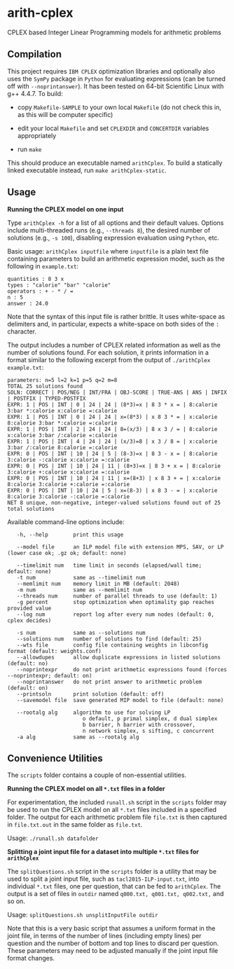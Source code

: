 # arith-cplex
CPLEX based Integer Linear Programming models for arithmetic problems

Compilation
-----------

This project requires `IBM CPLEX` optimization libraries and optionally also uses the `SymPy` package in `Python` for evaluating expressions (can be turned off with `--noprintanswer`). It has been tested on 64-bit Scientific Linux with g++ 4.4.7. To build:
 
* copy `Makefile-SAMPLE` to your own local `Makefile` (do not check this
  in, as this will be computer specific)

* edit your local `Makefile` and set `CPLEXDIR` and `CONCERTDIR` variables appropriately

* run `make`

This should produce an executable named `arithCplex`. To build a statically linked executable instead, run `make arithCplex-static`.


Usage
-----

**Running the CPLEX model on one input**

Type `arithCplex -h` for a list of all options and their default values. Options include multi-threaded runs (e.g., `--threads 8`), the desired number of solutions (e.g., `-s 100`), disabling expression evaluation using `Python`, etc.

Basic usage: `arithCplex inputfile` where `inputfile` is a plain text file containing parameters to build an arithmetic expression model, such as the following in `example.txt`:

```
quantities : 8 3 x
types : "calorie" "bar" "calorie"
operators : + - * / =
n : 5
answer : 24.0
```

Note that the syntax of this input file is rather brittle. It uses white-space as delimiters and, in particular, expects a white-space on both sides of the `:` character.

The output includes a number of CPLEX related information as well as the number of solutions found. For each solution, it prints information in a format similar to the following excerpt from the output of `./arithCplex example.txt`:

```
parameters: n=5 l=2 k=1 p=5 q=2 m=8
TOTAL 25 solutions found
SOLN: CORRECT | POS/NEG | INT/FRA | OBJ-SCORE | TRUE-ANS | ANS | INFIX | POSTFIX | TYPED-POSTFIX
EXPR: 1 | POS | INT | 0 | 24 | 24 | (8*3)=x | 8 3 * x = | 8:calorie 3:bar *:calorie x:calorie =:calorie
EXPR: 1 | POS | INT | 0 | 24 | 24 | x=(8*3) | x 8 3 * = | x:calorie 8:calorie 3:bar *:calorie =:calorie
EXPR: 1 | POS | INT | 2 | 24 | 24 | 8=(x/3) | 8 x 3 / = | 8:calorie x:calorie 3:bar /:calorie =:calorie
EXPR: 1 | POS | INT | 4 | 24 | 24 | (x/3)=8 | x 3 / 8 = | x:calorie 3:bar /:calorie 8:calorie =:calorie
EXPR: 0 | POS | INT | 10 | 24 | 5 | (8-3)=x | 8 3 - x = | 8:calorie 3:calorie -:calorie x:calorie =:calorie
EXPR: 0 | POS | INT | 10 | 24 | 11 | (8+3)=x | 8 3 + x = | 8:calorie 3:calorie +:calorie x:calorie =:calorie
EXPR: 0 | POS | INT | 10 | 24 | 11 | x=(8+3) | x 8 3 + = | x:calorie 8:calorie 3:calorie +:calorie =:calorie
EXPR: 0 | POS | INT | 10 | 24 | 5 | x=(8-3) | x 8 3 - = | x:calorie 8:calorie 3:calorie -:calorie =:calorie
NET 8 unique, non-negative, integer-valued solutions found out of 25 total solutions
```

Available command-line options include:
```
   -h, --help        print this usage

   --model file      an ILP model file with extension MPS, SAV, or LP (lower case ok; .gz ok; default: none)

   --timelimit num   time limit in seconds (elapsed/wall time; default: none)
   -t num            same as --timelimit num
   --memlimit num    memory limit in MB (default: 2048)
   -m num            same as --memlimit num
   --threads num     number of parallel threads to use (default: 1)
   -g percent        stop optimization when optimality gap reaches provided value
   --log num         report log after every num nodes (default: 0, cplex decides)

   -s num            same as --solutions num
   --solutions num   number of solutions to find (default: 25)
   --wts file        config file containing weights in libconfig format (default: weights.conf)
   --allowdupes      allow duplicate expressions in listed solutions (default: no)
   --noprintexpr     do not print arithmetic expressions found (forces --noprintexpr; default: on)
   --noprintanswer   do not print answer to arithmetic problem (default: on)
   --printsoln       print solution (default: off)
   --savemodel file  save generated MIP model to file (default: none)

   --rootalg alg     algorithm to use for solving LP
                        o default, p primal simplex, d dual simplex
                        b barrier, h barrier with crossover,
                        n network simplex, s sifting, c concurrent
   -a alg            same as --rootalg alg
```

Convenience Utilities
---------------------

The `scripts` folder contains a couple of non-essential utilities.

**Running the CPLEX model on all `*.txt` files in a folder**

For experimentation, the included `runall.sh` script in the `scripts` folder may be used to run the CPLEX model on all `*.txt` files included in a specified folder. The output for each arithmetic problem file `file.txt` is then captured in `file.txt.out` in the same folder as `file.txt`.

Usage: `./runall.sh datafolder`


**Splitting a joint input file for a dataset into multiple `*.txt` files for `arithCplex`**

The `splitQuestions.sh` script in the `scripts` folder is a utility that may be used to split a joint input file, such as `tacl2015-ILP-input.txt`, into individual `*.txt` files, one per question, that can be fed to `arithCplex`. The output is a set of files in `outdir` named `q000.txt, q001.txt, q002.txt,` and so on.

Usage: `splitQuestions.sh unsplitInputFile outdir`

Note that this is a very basic script that assumes a uniform format in the joint file, in terms of the number of lines (including empty lines) per question and the number of bottom and top lines to discard per question. These parameters may need to be adjusted manually if the joint input file format changes.

